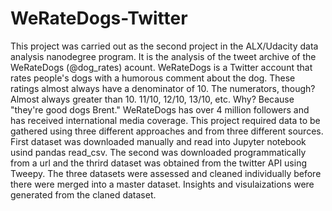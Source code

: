 # WeRateDogs-Twitter

This project was carried out as the second project in the ALX/Udacity data analysis nanodegree program.
It is the analysis of the tweet archive of the WeRateDogs (@dog_rates) acount. WeRateDogs is a Twitter account that rates people's dogs with a humorous comment about the dog. These ratings almost always have a denominator of 10. The numerators, though? Almost always greater than 10. 11/10, 12/10, 13/10, etc. Why? Because "they're good dogs Brent." WeRateDogs has over 4 million followers and has received international media coverage. 
This project required data to be gathered using three different approaches and from three different sources. First dataset was downloaded manually and read into Jupyter notebook usind pandas read_csv. The second was downloaded programmatically from a url and the thrird dataset was obtained from the twitter API using Tweepy. 
The three datasets were assessed and cleaned individually before there were merged into a master dataset. 
Insights and visulaizations were generated from the claned dataset.
